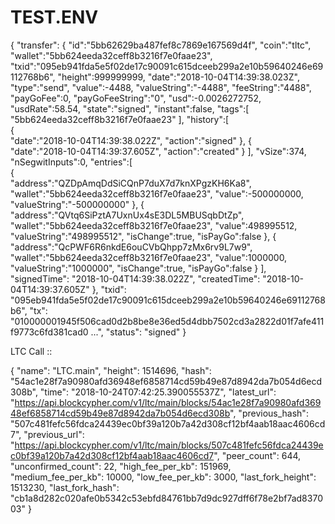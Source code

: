 # TEST.ENV

{
  "transfer": {
    "id":"5bb62629ba487fef8c7869e167569d4f",
    "coin":"tltc",
    "wallet":"5bb624eeda32ceff8b3216f7e0faae23",
    "txid":"095eb941fda5e5f02de17c90091c615dceeb299a2e10b59640246e69112768b6",
    "height":999999999,
    "date":"2018-10-04T14:39:38.023Z",
    "type":"send",
    "value":-4488,
    "valueString":"-4488",
    "feeString":"4488",
    "payGoFee":0,
    "payGoFeeString":"0",
    "usd":-0.0026272752,
    "usdRate":58.54,
    "state":"signed",
    "instant":false,
    "tags":[  
      "5bb624eeda32ceff8b3216f7e0faae23"
    ],
    "history":[  
      {  
        "date":"2018-10-04T14:39:38.022Z",
        "action":"signed"
      },
      {  
        "date":"2018-10-04T14:39:37.605Z",
        "action":"created"
      }
    ],
    "vSize":374,
    "nSegwitInputs":0,
    "entries":[  
      {  
        "address":"QZDpAmqDdSiCQnP7duX7d7knXPgzKH6Ka8",
        "wallet":"5bb624eeda32ceff8b3216f7e0faae23",
        "value":-500000000,
        "valueString":"-500000000"
      },
      {  
        "address":"QVtq6SiPztA7UxnUx4sE3DL5MBUSqbDtZp",
        "wallet":"5bb624eeda32ceff8b3216f7e0faae23",
        "value":498995512,
        "valueString":"498995512",
        "isChange":true,
        "isPayGo":false
      },
      {  
        "address":"QcPWF6R6nkdE6ouCVbQhpp7zMx6rv9L7w9",
        "wallet":"5bb624eeda32ceff8b3216f7e0faae23",
        "value":1000000,
        "valueString":"1000000",
        "isChange":true,
        "isPayGo":false
      }
    ],
    "signedTime": "2018-10-04T14:39:38.022Z",
    "createdTime": "2018-10-04T14:39:37.605Z"
  },
  "txid": "095eb941fda5e5f02de17c90091c615dceeb299a2e10b59640246e69112768b6",
  "tx": "010000001945f506cad0d2b8be8e36ed5d4dbb7502cd3a2822d01f7afe411f9773c6fd381cad0 ...",
  "status": "signed"
}

LTC Call ::

{
  "name": "LTC.main",
  "height": 1514696,
  "hash": "54ac1e28f7a90980afd36948ef6858714cd59b49e87d8942da7b054d6ecd308b",
  "time": "2018-10-24T07:42:25.390055537Z",
  "latest_url": "https://api.blockcypher.com/v1/ltc/main/blocks/54ac1e28f7a90980afd36948ef6858714cd59b49e87d8942da7b054d6ecd308b",
  "previous_hash": "507c481fefc56fdca24439ec0bf39a120b7a42d308cf12bf4aab18aac4606cd7",
  "previous_url": "https://api.blockcypher.com/v1/ltc/main/blocks/507c481fefc56fdca24439ec0bf39a120b7a42d308cf12bf4aab18aac4606cd7",
  "peer_count": 644,
  "unconfirmed_count": 22,
  "high_fee_per_kb": 151969,
  "medium_fee_per_kb": 10000,
  "low_fee_per_kb": 3000,
  "last_fork_height": 1513230,
  "last_fork_hash": "cb1a8d282c020afe0b5342c53ebfd84761bb7d9dc927dff6f78e2bf7ad837003"
}

